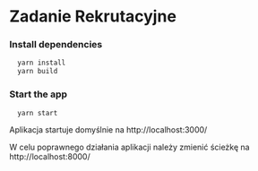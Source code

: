 # Zadanie Rekrutacyjne



### Install dependencies

```bash
  yarn install
  yarn build
```

### Start the app

```bash
  yarn start
```

Aplikacja startuje domyślnie na http://localhost:3000/

W celu poprawnego działania aplikacji należy zmienić ścieżkę na http://localhost:8000/